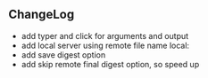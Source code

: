 ChangeLog
---------

- add typer and click for arguments and output
- add local server using remote file name  local:<device or path>
- add save digest option
- add skip remote final digest option, so speed up
